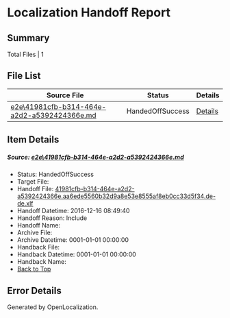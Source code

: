 # <a name='report-top'></a> Localization Handoff Report

## Summary
 Total Files | 1

## File List
 Source File | Status | Details 
 ----------- | ------ | ------- 
 [e2e\41981cfb-b314-464e-a2d2-a5392424366e.md](https://github.com/OpenLocalizationTestOrg/ol-test0/blob/45d90361ae5844f539fa3d22924d6ce75309698c/e2e/41981cfb-b314-464e-a2d2-a5392424366e.md) | HandedOffSuccess | [Details](#ecab79c0fdd6b3e84736a3942b8d46b658728bfc4)

## Item Details
##### <a name='ecab79c0fdd6b3e84736a3942b8d46b658728bfc4'></a> Source: [e2e\41981cfb-b314-464e-a2d2-a5392424366e.md](https://github.com/OpenLocalizationTestOrg/ol-test0/blob/45d90361ae5844f539fa3d22924d6ce75309698c/e2e/41981cfb-b314-464e-a2d2-a5392424366e.md)
* Status: HandedOffSuccess
* Target File: 
* Handoff File: [41981cfb-b314-464e-a2d2-a5392424366e.aa6ede5560b32d9a8e53e8555af8eb0cc33d5f34.de-de.xlf](https://github.com/OpenLocalizationTestOrg/ol-test0-handoff/blob/65e5486234b7d58f571c5197aecc72ec578d68dd/ol-handoff/OpenLocalizationTestOrg/ol-test0-dede/xinjiang/ht/41981cfb-b314-464e-a2d2-a5392424366e.aa6ede5560b32d9a8e53e8555af8eb0cc33d5f34.de-de.xlf)
* Handoff Datetime: 2016-12-16 08:49:40
* Handoff Reason: Include
* Handoff Name: 
* Archive File: 
* Archive Datetime: 0001-01-01 00:00:00
* Handback File: 
* Handback Datetime: 0001-01-01 00:00:00
* Handback Name: 
* [Back to Top](#report-top)


## Error Details

Generated by OpenLocalization.
